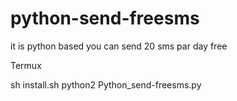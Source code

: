 # python-send-freesms
it is python based you can send 20 sms par day free

Termux

sh install.sh
python2 Python_send-freesms.py
